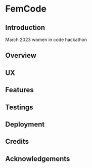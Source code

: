 # FemCode

## Introduction

March 2023 women in code hackathon

## Overview

## UX

## Features

## Testings 

## Deployment

## Credits

## Acknowledgements